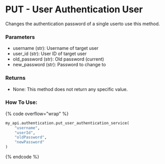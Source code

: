 # PUT - User Authentication User

Changes the authentication password of a single userto use this method. 

### Parameters&#x20;

* username (str): Username of target user
* user_id (str): User ID of target user
* old_password (str): Old password (current)
* new_password (str): Password to change to

### Returns

* None: This method does not return any specific value. 

### How To Use:

{% code overflow="wrap" %}
```python
my_api.authentication.put_user_authentication_service(
    "username",
    "userId",
    "oldPassword",
    "newPassword"
)
```
{% endcode %}
